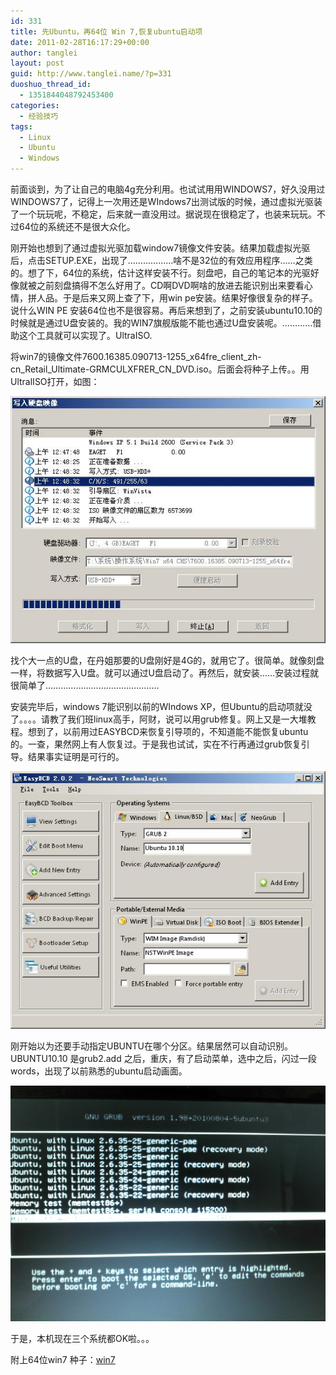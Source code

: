 ```yaml
---
id: 331
title: 先Ubuntu，再64位 Win 7,恢复ubuntu启动项
date: 2011-02-28T16:17:29+00:00
author: tanglei
layout: post
guid: http://www.tanglei.name/?p=331
duoshuo_thread_id:
  - 1351844048792453400
categories:
  - 经验技巧
tags:
  - Linux
  - Ubuntu
  - Windows
---
```

前面谈到，为了让自己的电脑4g充分利用。也试试用用WINDOWS7，好久没用过WINDOWS7了，记得上一次用还是WIndows7出测试版的时候，通过虚拟光驱装了一个玩玩呢，不稳定，后来就一直没用过。据说现在很稳定了，也装来玩玩。不过64位的系统还不是很大众化。

刚开始也想到了通过虚拟光驱加载window7镜像文件安装。结果加载虚拟光驱后，点击SETUP.EXE，出现了………………啥不是32位的有效应用程序……之类的。想了下，64位的系统，估计这样安装不行。刻盘吧，自己的笔记本的光驱好像就被之前刻盘搞得不怎么好用了。CD啊DVD啊啥的放进去能识别出来要看心情，拼人品。于是后来又网上查了下，用win pe安装。结果好像很复杂的样子。说什么WIN PE 安装64位也不是很容易。再后来想到了，之前安装ubuntu10.10的时候就是通过U盘安装的。我的WIN7旗舰版能不能也通过U盘安装呢。…………借助这个工具就可以实现了。UltraISO.

将win7的镜像文件7600.16385.090713-1255\_x64fre\_client\_zh-cn\_Retail\_Ultimate-GRMCULXFRER\_CN_DVD.iso。后面会将种子上传。。用UltralISO打开，如图：

[<img class="aligncenter size-full wp-image-332" title="ISO2Upan" src="/wp-content/uploads/2011/02/ISO2Upan.jpg" alt=""  />](/wp-content/uploads/2011/02/ISO2Upan.jpg)

找个大一点的U盘，在丹姐那要的U盘刚好是4G的，就用它了。很简单。就像刻盘一样，将数据写入U盘。就可以通过U盘启动了。再然后，就安装……安装过程就很简单了………………………………………

安装完毕后，windows 7能识别以前的WIndows XP，但Ubuntu的启动项就没了。。。。请教了我们班linux高手，阿财，说可以用grub修复。网上又是一大堆教程。想到了，以前用过EASYBCD来恢复引导项的，不知道能不能恢复ubuntu的。一查，果然网上有人恢复过。于是我也试试，实在不行再通过grub恢复引导。结果事实证明是可行的。

[<img class="aligncenter size-full wp-image-333" title="recovery-ubuntu-start" src="/wp-content/uploads/2011/02/recovery-ubuntu-start.jpg" alt=""  />](/wp-content/uploads/2011/02/recovery-ubuntu-start.jpg)

刚开始以为还要手动指定UBUNTU在哪个分区。结果居然可以自动识别。UBUNTU10.10 是grub2.add 之后，重庆，有了启动菜单，选中之后，闪过一段words，出现了以前熟悉的ubuntu启动画面。

[<img class="aligncenter size-large wp-image-335" title="2011-02-28_12-52-20_953" src="/wp-content/uploads/2011/02/2011-02-28_12-52-20_953.jpg" alt=""  />](/wp-content/uploads/2011/02/2011-02-28_12-52-20_953.jpg)

于是，本机现在三个系统都OK啦。。。

附上64位win7 种子：[win7](/wp-content/uploads/2011/02/win7.zip)
